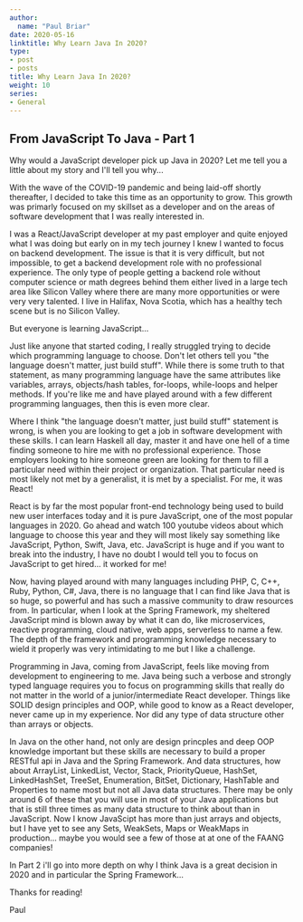 ```yaml
---
author:
  name: "Paul Briar"
date: 2020-05-16
linktitle: Why Learn Java In 2020?
type:
- post
- posts
title: Why Learn Java In 2020?
weight: 10
series:
- General
---
```



## From JavaScript To Java - Part 1

Why would a JavaScript developer pick up Java in 2020?  Let me tell you a little about my story and I'll tell you why...

With the wave of the COVID-19 pandemic and being laid-off shortly thereafter, I decided to take this time as an opportunity to grow.  This growth was primarly focused on my skillset as a developer and on the areas of software development that I was really interested in.

I was a React/JavaScript developer at my past employer and quite enjoyed what I was doing but early on in my tech journey I knew I wanted to focus on backend development.  The issue is that it is very difficult, but not impossible, to get a backend development role with no professional experience.  The only type of people getting a backend role without computer science or math degrees behind them either lived in a large tech area like Silicon Valley where there are many more opportunities or were very very talented.  I live in Halifax, Nova Scotia, which has a healthy tech scene but is no Silicon Valley.

But everyone is learning JavaScript...

Just like anyone that started coding, I really struggled trying to decide which programming language to choose.  Don't let others tell you "the language doesn't matter, just build stuff".  While there is some truth to that statement, as many programming language have the same attributes like variables, arrays, objects/hash tables, for-loops, while-loops and helper methods.  If you're like me and have played around with a few different programming languages, then this is even more clear.

Where I think "the language doesn't matter, just build stuff" statement is wrong, is when you are looking to get a job in software development with these skills.  I can learn Haskell all day, master it and have one hell of a time finding someone to hire me with no professional experience.  Those employers looking to hire someone green are looking for them to fill a particular need within their project or organization.  That particular need is most likely not met by a generalist, it is met by a specialist.  For me, it was React!

React is by far the most popular front-end technology being used to build new user interfaces today and it is pure JavaScript, one of the most popular languages in 2020.  Go ahead and watch 100 youtube videos about which language to choose this year and they will most likely say something like JavaScript, Python, Swift, Java, etc.  JavaScript is huge and if you want to break into the industry, I have no doubt I would tell you to focus on JavaScript to get hired... it worked for me!

Now, having played around with many languages including PHP, C, C++, Ruby, Python, C#, Java, there is no language that I can find like Java that is so huge, so powerful and has such a massive community to draw resources from.  In particular, when I look at the Spring Framework, my sheltered JavaScript mind is blown away by what it can do, like microservices, reactive programming, cloud native, web apps, serverless to name a few.  The depth of the framework and programming knowledge necessary to wield it properly was very intimidating to me but I like a challenge.

Programming in Java, coming from JavaScript, feels like moving from development to engineering to me.  Java being such a verbose and strongly typed language requires you to focus on programming skills that really do not matter in the world of a junior/intermediate React developer.  Things like SOLID design principles and OOP, while good to know as a React developer, never came up in my experience.  Nor did any type of data structure other than arrays or objects.  

In Java on the other hand, not only are design princples and deep OOP knowledge important but these skills are necessary to build a proper RESTful api in Java and the Spring Framework.  And data structures, how about ArrayList, LinkedList, Vector, Stack, PriorityQueue, HashSet, LinkedHashSet, TreeSet, Enumeration, BitSet, Dictionary, HashTable and Properties to name most but not all Java data structures.  There may be only around 6 of these that you will use in most of your Java applications but that is still three times as many data structure to think about than in JavaScript.  Now I know JavaScipt has more than just arrays and objects, but I have yet to see any Sets, WeakSets, Maps or WeakMaps in production... maybe you would see a few of those at at one of the FAANG companies!

In Part 2 i'll go into more depth on why I think Java is a great decision in 2020 and in particular the Spring Framework...

Thanks for reading!

Paul




